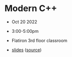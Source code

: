# Modern C++
- Oct 20 2022
- 3:00-5:00pm
- Flatiron 3rd floor classroom

- [slides](https://sciware.flatironinstitute.org/25_ModernC++/slides.html) ([source](main.md))
